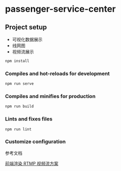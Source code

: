 # passenger-service-center

## Project setup

- 可视化数据展示
- 线网图
- 视频流展示

```bash
npm install
```

### Compiles and hot-reloads for development

```bash
npm run serve
```

### Compiles and minifies for production

```bash
npm run build
```

### Lints and fixes files

```bash
npm run lint
```

### Customize configuration

参考文档

[前端渲染 RTMP 视频流方案](https://savokiss.com/tech/web-live-tech-with-vue.html)

